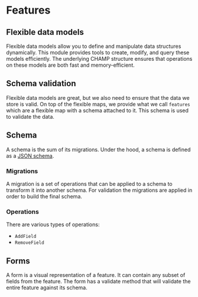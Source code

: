 # Features

## Flexible data models

Flexible data models allow you to define and manipulate data structures dynamically. 
This module provides tools to create, modify, and query these models efficiently. 
The underlying CHAMP structure ensures that operations on these models are both fast and memory-efficient.

## Schema validation

Flexible data models are great, but we also need to ensure that the data we store is valid.
On top of the flexible maps, we provide what we call `features` which are
a flexible map with a schema attached to it. This schema is used to validate the data.

## Schema

A schema is the sum of its migrations. Under the hood, a schema is defined as a [JSON schema](https://json-schema.org/).

### Migrations

A migration is a set of operations that can be applied to a schema to transform it into another schema.
For validation the migrations are applied in order to build the final schema.

### Operations

There are various types of operations:
- `AddField`
- `RemoveField`

## Forms

A form is a visual representation of a feature. It can contain any subset of fields from the feature.
The form has a validate method that will validate the entire feature against its schema.